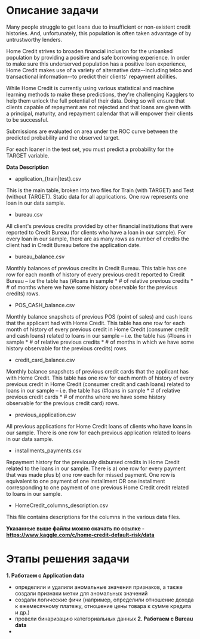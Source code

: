 # Описание задачи
Many people struggle to get loans due to insufficient or non-existent credit histories. And, unfortunately, this population is often taken advantage of by untrustworthy lenders.

Home Credit strives to broaden financial inclusion for the unbanked population by providing a positive and safe borrowing experience. In order to make sure this underserved population has a positive loan experience, Home Credit makes use of a variety of alternative data--including telco and transactional information--to predict their clients' repayment abilities.

While Home Credit is currently using various statistical and machine learning methods to make these predictions, they're challenging Kagglers to help them unlock the full potential of their data. Doing so will ensure that clients capable of repayment are not rejected and that loans are given with a principal, maturity, and repayment calendar that will empower their clients to be successful.

Submissions are evaluated on area under the ROC curve between the predicted probability and the observed target.

For each loaner in the test set, you must predict a probability for the TARGET variable.

**Data Description**
- application_{train|test}.csv

This is the main table, broken into two files for Train (with TARGET) and Test (without TARGET).
Static data for all applications. One row represents one loan in our data sample.

- bureau.csv

All client's previous credits provided by other financial institutions that were reported to Credit Bureau (for clients who have a loan in our sample).
For every loan in our sample, there are as many rows as number of credits the client had in Credit Bureau before the application date.

- bureau_balance.csv

Monthly balances of previous credits in Credit Bureau.
This table has one row for each month of history of every previous credit reported to Credit Bureau – i.e the table has (#loans in sample * # of relative previous credits * # of months where we have some history observable for the previous credits) rows.

- POS_CASH_balance.csv

Monthly balance snapshots of previous POS (point of sales) and cash loans that the applicant had with Home Credit.
This table has one row for each month of history of every previous credit in Home Credit (consumer credit and cash loans) related to loans in our sample – i.e. the table has (#loans in sample * # of relative previous credits * # of months in which we have some history observable for the previous credits) rows.

- credit_card_balance.csv

Monthly balance snapshots of previous credit cards that the applicant has with Home Credit.
This table has one row for each month of history of every previous credit in Home Credit (consumer credit and cash loans) related to loans in our sample – i.e. the table has (#loans in sample * # of relative previous credit cards * # of months where we have some history observable for the previous credit card) rows.

- previous_application.csv

All previous applications for Home Credit loans of clients who have loans in our sample.
There is one row for each previous application related to loans in our data sample.

- installments_payments.csv

Repayment history for the previously disbursed credits in Home Credit related to the loans in our sample.
There is a) one row for every payment that was made plus b) one row each for missed payment.
One row is equivalent to one payment of one installment OR one installment corresponding to one payment of one previous Home Credit credit related to loans in our sample.

- HomeCredit_columns_description.csv

This file contains descriptions for the columns in the various data files.

**Указанные выше файлы можно скачать по ссылке - https://www.kaggle.com/c/home-credit-default-risk/data**

# Этапы решения задачи
**1. Работаем с Application data**
- определили и удалили аномальные значения признаков, а также создали признаки метки для аномальных значений
- создали логические фичи (например, определили отношение дохода к ежемесячному платежу, отношение цены товара к сумме кредита и др.)
- провели бинаризацию категориальных данных
**2. Работаем с Bureau data**
- 
